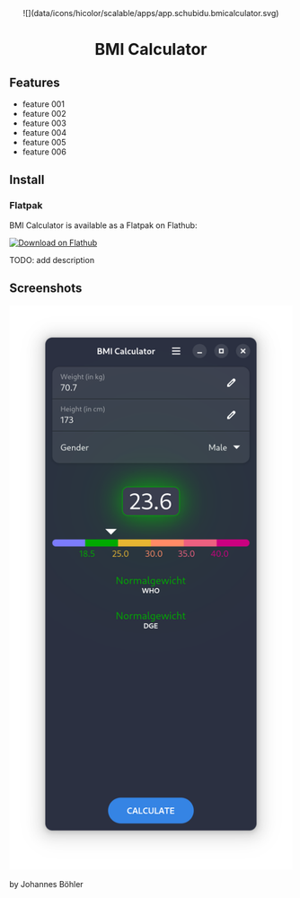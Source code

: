 <div style="text-align: center;">
![](data/icons/hicolor/scalable/apps/app.schubidu.bmicalculator.svg)

# BMI Calculator
</div>

## Features
- feature 001
- feature 002
- feature 003
- feature 004
- feature 005
- feature 006


## Install
### Flatpak
BMI Calculator is available as a Flatpak on Flathub:

<a href="https://flathub.org/apps/details/app.schubidu.BmiCalculator"><img alt='Download on Flathub' src='https://flathub.org/api/badge?svg&locale=en'/></a>


TODO: add description

## Screenshots

![Normal weight](data/screenshots/screenshot-normal-weight.png)



by Johannes Böhler